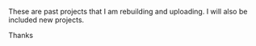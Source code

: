 These are past projects that I am rebuilding and uploading.
I will also be included new projects.

Thanks
